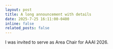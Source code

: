 ```yaml
---
layout: post
title: A long announcement with details
date: 2025-7-25 16:11:00-0400
inline: false
related_posts: false
---
```


I was invited to serve as Area Chair for AAAI 2026.
